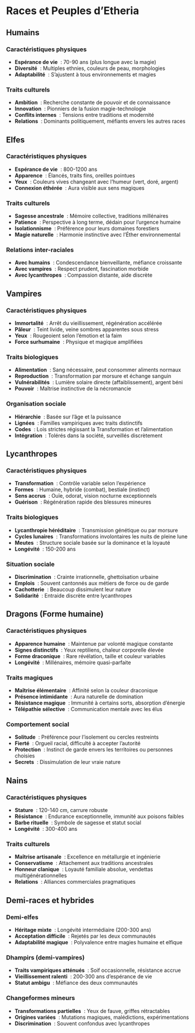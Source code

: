 # Races et Peuples d’Etheria

## Humains

### **Caractéristiques physiques**
- **Espérance de vie**  : 70-90 ans (plus longue avec la magie)
- **Diversité**  : Multiples ethnies, couleurs de peau, morphologies
- **Adaptabilité**  : S’ajustent à tous environnements et magies

### **Traits culturels**
- **Ambition**  : Recherche constante de pouvoir et de connaissance
- **Innovation**  : Pionniers de la fusion magie-technologie 
- **Conflits internes**  : Tensions entre traditions et modernité
- **Relations**  : Dominants politiquement, méfiants envers les autres races

## Elfes

### **Caractéristiques physiques**
- **Espérance de vie**  : 800-1200 ans
- **Apparence**  : Élancés, traits fins, oreilles pointues
- **Yeux**  : Couleurs vives changeant avec l’humeur (vert, doré, argent)
- **Connexion éthérée**  : Aura visible aux sens magiques

### **Traits culturels**
- **Sagesse ancestrale**  : Mémoire collective, traditions millénaires
- **Patience**  : Perspective à long terme, dédain pour l’urgence humaine
- **Isolationnisme**  : Préférence pour leurs domaines forestiers
- **Magie naturelle**  : Harmonie instinctive avec l’Éther environnemental

### **Relations inter-raciales**
- **Avec humains**  : Condescendance bienveillante, méfiance croissante
- **Avec vampires**  : Respect prudent, fascination morbide
- **Avec lycanthropes**  : Compassion distante, aide discrète

## Vampires

### **Caractéristiques physiques**
- **Immortalité**  : Arrêt du vieillissement, régénération accélérée
- **Pâleur**  : Teint livide, veine sombres apparentes sous stress
- **Yeux**  : Rougeoient selon l’émotion et la faim
- **Force surhumaine**  : Physique et magique amplifiées

### **Traits biologiques**
- **Alimentation**  : Sang nécessaire, peut consommer aliments normaux
- **Reproduction**  : Transformation par morsure et échange sanguin
- **Vulnérabilités**  : Lumière solaire directe (affaiblissement), argent béni
- **Pouvoir**  : Maîtrise instinctive de la nécromancie

### **Organisation sociale**
- **Hiérarchie**  : Basée sur l’âge et la puissance
- **Lignées**  : Familles vampiriques avec traits distinctifs
- **Codes**  : Lois strictes régissant la Transformation et l’alimentation
- **Intégration**  : Tolérés dans la société, surveillés discrètement

## Lycanthropes

### **Caractéristiques physiques**
- **Transformation**  : Contrôle variable selon l’expérience
- **Formes**  : Humaine, hybride (combat), bestiale (instinct)
- **Sens accrus**  : Ouïe, odorat, vision nocturne exceptionnels
- **Guérison**  : Régénération rapide des blessures mineures

### **Traits biologiques**
- **Lycanthropie héréditaire**  : Transmission génétique ou par morsure
- **Cycles lunaires**  : Transformations involontaires les nuits de pleine lune
- **Meutes**  : Structure sociale basée sur la dominance et la loyauté
- **Longévité**  : 150-200 ans

### **Situation sociale**
- **Discrimination**  : Crainte irrationnelle, ghettoïsation urbaine
- **Emplois**  : Souvent cantonnés aux métiers de force ou de garde
- **Cachotterie**  : Beaucoup dissimulent leur nature
- **Solidarité**  : Entraide discrète entre lycanthropes

## Dragons (Forme humaine)

### **Caractéristiques physiques**
- **Apparence humaine**  : Maintenue par volonté magique constante
- **Signes distinctifs**  : Yeux reptiliens, chaleur corporelle élevée
- **Forme draconique**  : Rare révélation, taille et couleur variables
- **Longévité**  : Millénaires, mémoire quasi-parfaite

### **Traits magiques**
- **Maîtrise élémentaire**  : Affinité selon la couleur draconique
- **Présence intimidante**  : Aura naturelle de domination
- **Résistance magique**  : Immunité à certains sorts, absorption d’énergie
- **Télépathie sélective**  : Communication mentale avec les élus

### **Comportement social**
- **Solitude**  : Préférence pour l’isolement ou cercles restreints
- **Fierté**  : Orgueil racial, difficulté à accepter l’autorité
- **Protection**  : Instinct de garde envers les territoires ou personnes choisies
- **Secrets**  : Dissimulation de leur vraie nature

## Nains

### **Caractéristiques physiques**
- **Stature**  : 120-140 cm, carrure robuste
- **Résistance**  : Endurance exceptionnelle, immunité aux poisons faibles
- **Barbe rituelle**  : Symbole de sagesse et statut social
- **Longévité**  : 300-400 ans

### **Traits culturels**
- **Maîtrise artisanale**  : Excellence en métallurgie et ingénierie
- **Conservatisme**  : Attachement aux traditions ancestrales
- **Honneur clanique**  : Loyauté familiale absolue, vendettas multigénérationnelles
- **Relations**  : Alliances commerciales pragmatiques

## Demi-races et hybrides

### **Demi-elfes**
- **Héritage mixte**  : Longévité intermédiaire (200-300 ans)
- **Acceptation difficile**  : Rejetés par les deux communautés
- **Adaptabilité magique**  : Polyvalence entre magies humaine et elfique

### **Dhampirs** (demi-vampires)
- **Traits vampiriques atténués**  : Soif occasionnelle, résistance accrue
- **Vieillissement ralenti**  : 200-300 ans d’espérance de vie
- **Statut ambigu**  : Méfiance des deux communautés

### **Changeformes mineurs**
- **Transformations partielles**  : Yeux de fauve, griffes rétractables
- **Origines variées**  : Mutations magiques, malédictions, expérimentations
- **Discrimination**  : Souvent confondus avec lycanthropes
